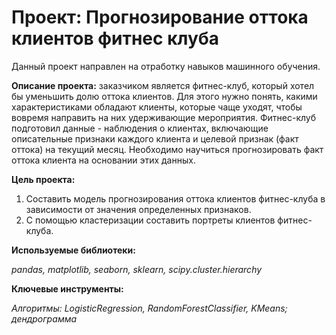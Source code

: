 # Проект: Прогнозирование оттока клиентов фитнес клуба

Данный проект направлен на отработку навыков машинного обучения.

**Описание проекта:** заказчиком является фитнес-клуб, который хотел бы уменьшить долю оттока клиентов. 
Для этого нужно понять, какими характеристиками обладают клиенты, которые чаще уходят, чтобы вовремя направить 
на них удерживающие мероприятия. Фитнес-клуб подготовил данные - наблюдения о клиентах, включающие 
описательные признаки каждого клиента и целевой признак (факт оттока) на текущий месяц. Необходимо научиться 
прогнозировать факт оттока клиента на основании этих данных.

**Цель проекта:** 
1. Составить модель прогнозирования оттока клиентов фитнес-клуба в зависимости от значения 
определенных признаков. 
2. С помощью кластеризации составить портреты клиентов фитнес-клуба.

**Используемые библиотеки:**

*pandas, matplotlib, seaborn, sklearn, scipy.cluster.hierarchy*

**Ключевые инструменты:**

*Алгоритмы: LogisticRegression, RandomForestClassifier, KMeans; дендрограмма*